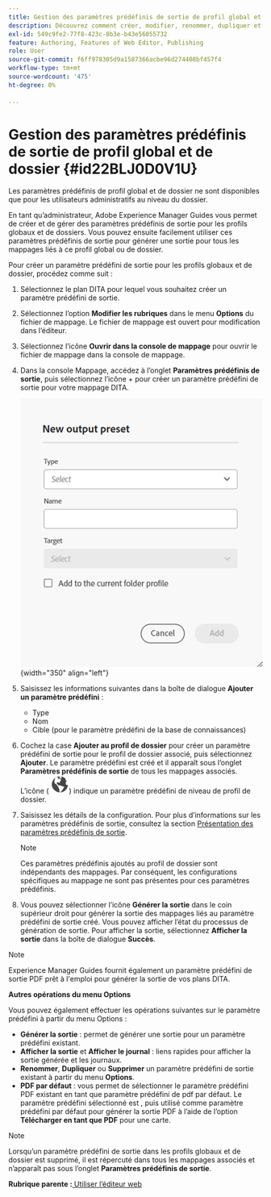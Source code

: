 ```yaml
---
title: Gestion des paramètres prédéfinis de sortie de profil global et de dossier
description: Découvrez comment créer, modifier, renommer, dupliquer et supprimer des paramètres prédéfinis de sortie de profil global et de dossier en tant qu’utilisateurs administratifs dans AEM Guides.
exl-id: 549c9fe2-77f8-423c-8b3e-b43e56055732
feature: Authoring, Features of Web Editor, Publishing
role: User
source-git-commit: f6ff978305d9a1587366acbe96d274408bf457f4
workflow-type: tm+mt
source-wordcount: '475'
ht-degree: 0%

---
```


# Gestion des paramètres prédéfinis de sortie de profil global et de dossier {#id22BLJ0D0V1U}

Les paramètres prédéfinis de profil global et de dossier ne sont disponibles que pour les utilisateurs administratifs au niveau du dossier.

En tant qu’administrateur, Adobe Experience Manager Guides vous permet de créer et de gérer des paramètres prédéfinis de sortie pour les profils globaux et de dossiers. Vous pouvez ensuite facilement utiliser ces paramètres prédéfinis de sortie pour générer une sortie pour tous les mappages liés à ce profil global ou de dossier.

Pour créer un paramètre prédéfini de sortie pour les profils globaux et de dossier, procédez comme suit :

1. Sélectionnez le plan DITA pour lequel vous souhaitez créer un paramètre prédéfini de sortie.
1. Sélectionnez l’option **Modifier les rubriques** dans le menu **Options** du fichier de mappage. Le fichier de mappage est ouvert pour modification dans l’éditeur.
1. Sélectionnez l’icône **Ouvrir dans la console de mappage** pour ouvrir le fichier de mappage dans la console de mappage.
1. Dans la console Mappage, accédez à l’onglet **Paramètres prédéfinis de sortie**, puis sélectionnez l’icône + pour créer un paramètre prédéfini de sortie pour votre mappage DITA.

   ![](images/add-global-output-preset.png){width="350" align="left"}

1. Saisissez les informations suivantes dans la boîte de dialogue **Ajouter un paramètre prédéfini** :
   - Type
   - Nom
   - Cible \(pour le paramètre prédéfini de la base de connaissances\)
1. Cochez la case **Ajouter au profil de dossier** pour créer un paramètre prédéfini de sortie pour le profil de dossier associé, puis sélectionnez **Ajouter**. Le paramètre prédéfini est créé et il apparaît sous l’onglet **Paramètres prédéfinis de sortie** de tous les mappages associés. L’icône \( ![](images/global-preset-icon.svg)\) indique un paramètre prédéfini de niveau de profil de dossier.
1. Saisissez les détails de la configuration. Pour plus d’informations sur les paramètres prédéfinis de sortie, consultez la section [Présentation des paramètres prédéfinis de sortie](./generate-output-understand-presets.md).

   >[!NOTE]
   >
   > Ces paramètres prédéfinis ajoutés au profil de dossier sont indépendants des mappages. Par conséquent, les configurations spécifiques au mappage ne sont pas présentes pour ces paramètres prédéfinis.

1. Vous pouvez sélectionner l’icône **Générer la sortie** dans le coin supérieur droit pour générer la sortie des mappages liés au paramètre prédéfini de sortie créé. Vous pouvez afficher l’état du processus de génération de sortie. Pour afficher la sortie, sélectionnez **Afficher la sortie** dans la boîte de dialogue **Succès**.

>[!NOTE]
>
> Experience Manager Guides fournit également un paramètre prédéfini de sortie PDF prêt à l&#39;emploi pour générer la sortie de vos plans DITA.

**Autres opérations du menu Options**

Vous pouvez également effectuer les opérations suivantes sur le paramètre prédéfini à partir du menu Options :

- **Générer la sortie** : permet de générer une sortie pour un paramètre prédéfini existant.
- **Afficher la sortie** et **Afficher le journal** : liens rapides pour afficher la sortie générée et les journaux.
- **Renommer**, **Dupliquer** ou **Supprimer** un paramètre prédéfini de sortie existant à partir du menu **Options**.
- **PDF par défaut** : vous permet de sélectionner le paramètre prédéfini PDF existant en tant que paramètre prédéfini de pdf par défaut. Le paramètre prédéfini sélectionné est , puis utilisé comme paramètre prédéfini par défaut pour générer la sortie PDF à l’aide de l’option **Télécharger en tant que PDF** pour une carte.

>[!NOTE]
>
> Lorsqu’un paramètre prédéfini de sortie dans les profils globaux et de dossier est supprimé, il est répercuté dans tous les mappages associés et n’apparaît pas sous l’onglet **Paramètres prédéfinis de sortie**.

**Rubrique parente :**&#x200B;[ Utiliser l’éditeur web](web-editor.md)
